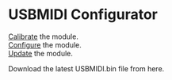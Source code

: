 USBMIDI Configurator
====================

[Calibrate](https://bitfox-git.github.io/usbmidi-config/calibration.html) the module.  
[Configure](https://bitfox-git.github.io/usbmidi-config/configuration.html) the module.  
[Update](https://bitfox-git.github.io/usbmidi-config/update.html) the module.  


Download the latest USBMIDI.bin file from here.
